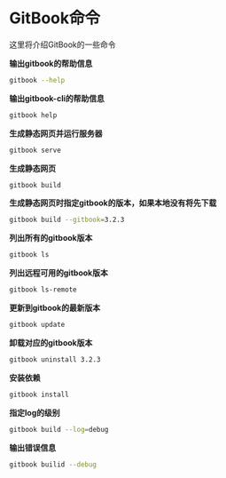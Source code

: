 # GitBook命令

这里将介绍GitBook的一些命令

**输出gitbook的帮助信息**

```bash
gitbook --help
```

**输出gitbook-cli的帮助信息**

```bash
gitbook help
```

**生成静态网页并运行服务器**

```bash
gitbook serve
```

**生成静态网页**

```bash
gitbook build
```

**生成静态网页时指定gitbook的版本，如果本地没有将先下载**

```bash
gitbook build --gitbook=3.2.3
```

**列出所有的gitbook版本**

```bash
gitbook ls
```

**列出远程可用的gitbook版本**

```bash
gitbook ls-remote
```

**更新到gitbook的最新版本**

```bash
gitbook update
```

**卸载对应的gitbook版本**

```bash
gitbook uninstall 3.2.3
```

**安装依赖**

```bash
gitbook install
```

**指定log的级别**

```bash
gitbook build --log=debug
```

**输出错误信息**

```bash
gitbook builid --debug
```

